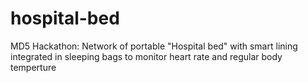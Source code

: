 # hospital-bed
MD5 Hackathon: Network of portable "Hospital bed" with smart lining integrated in sleeping bags to monitor heart rate and regular body temperture
